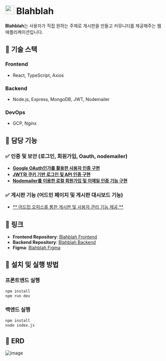 # <img src="https://github.com/user-attachments/assets/3067ce67-7023-4968-b818-43a0e355e4ff" width="28" height="28"> Blahblah

**Blahblah**는 사용자가 직접 원하는 주제로 게시판을 만들고 커뮤니티를 제공해주는 웹 애플리케이션입니다.

## 🚀 기술 스택
### Frontend
- React, TypeScript, Axios

### Backend
- Node.js, Express, MongoDB, JWT, Nodemailer

### DevOps
- GCP, Nginx

## 📌 담당 기능
### ✅ 인증 및 보안 (로그인, 회원가입, Oauth, nodemailer)
- [**Google OAuth인가를 활용한 사용자 인증 구현**](https://github.com/DonggunLim/Blahblah_front/wiki/Google-OAuth%EB%A5%BC-%ED%99%9C%EC%9A%A9%ED%95%9C-%EC%82%AC%EC%9A%A9%EC%9E%90-%EC%9D%B8%EC%A6%9D-%EA%B5%AC%ED%98%84)
- [**JWT와 쿠키 기반 로그인 및 API 인증 구현**](https://github.com/DonggunLim/Blahblah_front/wiki/JWT%EC%99%80-%EC%BF%A0%ED%82%A4-%EA%B8%B0%EB%B0%98-%EB%A1%9C%EA%B7%B8%EC%9D%B8-%EB%B0%8F-API-%EC%9D%B8%EC%A6%9D-%EA%B5%AC%ED%98%84)
- [**Nodemailer를 이용한 로컬 회원가입 및 이메일 인증 기능 구현**](https://github.com/DonggunLim/Blahblah_front/wiki/Nodemailer%EB%A5%BC-%EC%9D%B4%EC%9A%A9%ED%95%9C-%EC%9D%B4%EB%A9%94%EC%9D%BC-%EC%9D%B8%EC%A6%9D-%EA%B8%B0%EB%8A%A5-%EA%B5%AC%ED%98%84-%EB%B0%8F--%EC%9D%B4%EB%A9%94%EC%9D%BC-%ED%9A%8C%EC%9B%90%EA%B0%80%EC%9E%85-%EA%B5%AC%ED%98%84)

### ✅ 게시판 기능 (어드민 페이지 및 게시판 대시보드 기능)
- [** 어드민 오피스를 통한 게시판 및 사용자 관리 기능 제공 **]()

## 📌 링크
- **Frontend Repository**: [Blahblah Frontend](https://github.com/DonggunLim/Blahblah_front)
- **Backend Repository**: [Blahblah Backend](https://github.com/DonggunLim/Blahblah_back)
- **Figma**: [Blahblah Figma](https://www.figma.com/design/o7aSugrh85nW04kXW5SFyz/Untitled?node-id=0-1&p=f)

## 📌 설치 및 실행 방법

### 프론트엔드 실행
```bash
npm install
npm run dev
```
### 백엔드 실행
```bash
npm install
node index.js
```

## 📌 ERD
![image](https://github.com/user-attachments/assets/1480918f-492d-4015-a44f-881bed17b689)
